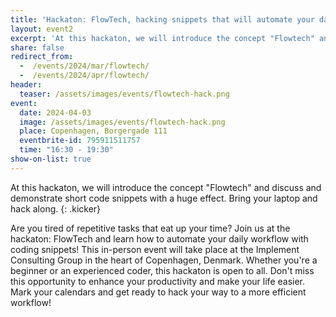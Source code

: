 ```yaml
---
title: 'Hackaton: FlowTech, hacking snippets that will automate your daily workflow'
layout: event2
excerpt: 'At this hackaton, we will introduce the concept "Flowtech" and discuss and demonstrate short code snippets with a huge effect. Bring your laptop and hack along.'
share: false
redirect_from: 
  -  /events/2024/mar/flowtech/
  -  /events/2024/apr/flowtech/
header:
  teaser: /assets/images/events/flowtech-hack.png
event:
  date: 2024-04-03
  image: /assets/images/events/flowtech-hack.png
  place: Copenhagen, Borgergade 111
  eventbrite-id: 795911511757
  time: "16:30 - 19:30"
show-on-list: true
---
```


At this hackaton, we will introduce the concept "Flowtech" and discuss and demonstrate short code snippets with a huge effect. Bring your laptop and hack along.
{: .kicker}

Are you tired of repetitive tasks that eat up your time? Join us at the hackaton: FlowTech and learn how to automate your daily workflow with coding snippets! This in-person event will take place at the Implement Consulting Group in the heart of Copenhagen, Denmark. Whether you're a beginner or an experienced coder, this hackaton is open to all. Don't miss this opportunity to enhance your productivity and make your life easier. Mark your calendars and get ready to hack your way to a more efficient workflow!

